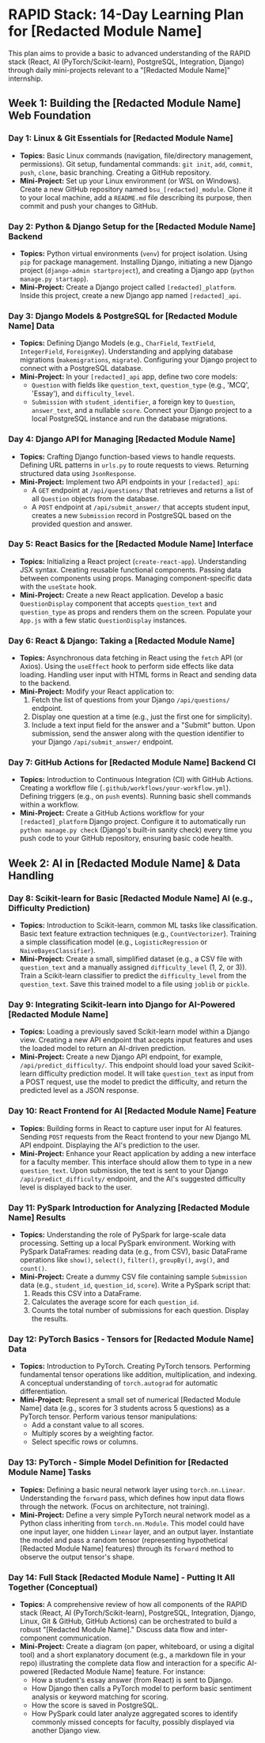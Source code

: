 # RAPID Stack: 14-Day Learning Plan for [Redacted Module Name]

This plan aims to provide a basic to advanced understanding of the RAPID stack (React, AI (PyTorch/Scikit-learn), PostgreSQL, Integration, Django) through daily mini-projects relevant to a "[Redacted Module Name]" internship.

## Week 1: Building the [Redacted Module Name] Web Foundation

### Day 1: Linux & Git Essentials for [Redacted Module Name]
*   **Topics:** Basic Linux commands (navigation, file/directory management, permissions). Git setup, fundamental commands: `git init`, `add`, `commit`, `push`, `clone`, basic branching. Creating a GitHub repository.
*   **Mini-Project:** Set up your Linux environment (or WSL on Windows). Create a new GitHub repository named `bsu_[redacted]_module`. Clone it to your local machine, add a `README.md` file describing its purpose, then commit and push your changes to GitHub.

### Day 2: Python & Django Setup for the [Redacted Module Name] Backend
*   **Topics:** Python virtual environments (`venv`) for project isolation. Using `pip` for package management. Installing Django, initiating a new Django project (`django-admin startproject`), and creating a Django app (`python manage.py startapp`).
*   **Mini-Project:** Create a Django project called `[redacted]_platform`. Inside this project, create a new Django app named `[redacted]_api`.

### Day 3: Django Models & PostgreSQL for [Redacted Module Name] Data
*   **Topics:** Defining Django Models (e.g., `CharField`, `TextField`, `IntegerField`, `ForeignKey`). Understanding and applying database migrations (`makemigrations`, `migrate`). Configuring your Django project to connect with a PostgreSQL database.
*   **Mini-Project:** In your `[redacted]_api` app, define two core models:
    *   `Question` with fields like `question_text`, `question_type` (e.g., 'MCQ', 'Essay'), and `difficulty_level`.
    *   `Submission` with `student_identifier`, a foreign key to `Question`, `answer_text`, and a nullable `score`.
    Connect your Django project to a local PostgreSQL instance and run the database migrations.

### Day 4: Django API for Managing [Redacted Module Name]
*   **Topics:** Crafting Django function-based views to handle requests. Defining URL patterns in `urls.py` to route requests to views. Returning structured data using `JsonResponse`.
*   **Mini-Project:** Implement two API endpoints in your `[redacted]_api`:
    *   A `GET` endpoint at `/api/questions/` that retrieves and returns a list of all `Question` objects from the database.
    *   A `POST` endpoint at `/api/submit_answer/` that accepts student input, creates a new `Submission` record in PostgreSQL based on the provided question and answer.

### Day 5: React Basics for the [Redacted Module Name] Interface
*   **Topics:** Initializing a React project (`create-react-app`). Understanding JSX syntax. Creating reusable functional components. Passing data between components using props. Managing component-specific data with the `useState` hook.
*   **Mini-Project:** Create a new React application. Develop a basic `QuestionDisplay` component that accepts `question_text` and `question_type` as props and renders them on the screen. Populate your `App.js` with a few static `QuestionDisplay` instances.

### Day 6: React & Django: Taking a [Redacted Module Name]
*   **Topics:** Asynchronous data fetching in React using the `fetch` API (or Axios). Using the `useEffect` hook to perform side effects like data loading. Handling user input with HTML forms in React and sending data to the backend.
*   **Mini-Project:** Modify your React application to:
    1.  Fetch the list of questions from your Django `/api/questions/` endpoint.
    2.  Display one question at a time (e.g., just the first one for simplicity).
    3.  Include a text input field for the answer and a "Submit" button. Upon submission, send the answer along with the question identifier to your Django `/api/submit_answer/` endpoint.

### Day 7: GitHub Actions for [Redacted Module Name] Backend CI
*   **Topics:** Introduction to Continuous Integration (CI) with GitHub Actions. Creating a workflow file (`.github/workflows/your-workflow.yml`). Defining triggers (e.g., on `push` events). Running basic shell commands within a workflow.
*   **Mini-Project:** Create a GitHub Actions workflow for your `[redacted]_platform` Django project. Configure it to automatically run `python manage.py check` (Django's built-in sanity check) every time you push code to your GitHub repository, ensuring basic code health.

## Week 2: AI in [Redacted Module Name] & Data Handling

### Day 8: Scikit-learn for Basic [Redacted Module Name] AI (e.g., Difficulty Prediction)
*   **Topics:** Introduction to Scikit-learn, common ML tasks like classification. Basic text feature extraction techniques (e.g., `CountVectorizer`). Training a simple classification model (e.g., `LogisticRegression` or `NaiveBayesClassifier`).
*   **Mini-Project:** Create a small, simplified dataset (e.g., a CSV file with `question_text` and a manually assigned `difficulty_level` (1, 2, or 3)). Train a Scikit-learn classifier to predict the `difficulty_level` from the `question_text`. Save this trained model to a file using `joblib` or `pickle`.

### Day 9: Integrating Scikit-learn into Django for AI-Powered [Redacted Module Name]
*   **Topics:** Loading a previously saved Scikit-learn model within a Django view. Creating a new API endpoint that accepts input features and uses the loaded model to return an AI-driven prediction.
*   **Mini-Project:** Create a new Django API endpoint, for example, `/api/predict_difficulty/`. This endpoint should load your saved Scikit-learn difficulty prediction model. It will take `question_text` as input from a POST request, use the model to predict the difficulty, and return the predicted level as a JSON response.

### Day 10: React Frontend for AI [Redacted Module Name] Feature
*   **Topics:** Building forms in React to capture user input for AI features. Sending `POST` requests from the React frontend to your new Django ML API endpoint. Displaying the AI's prediction to the user.
*   **Mini-Project:** Enhance your React application by adding a new interface for a faculty member. This interface should allow them to type in a new `question_text`. Upon submission, the text is sent to your Django `/api/predict_difficulty/` endpoint, and the AI's suggested difficulty level is displayed back to the user.

### Day 11: PySpark Introduction for Analyzing [Redacted Module Name] Results
*   **Topics:** Understanding the role of PySpark for large-scale data processing. Setting up a local PySpark environment. Working with PySpark DataFrames: reading data (e.g., from CSV), basic DataFrame operations like `show()`, `select()`, `filter()`, `groupBy()`, `avg()`, and `count()`.
*   **Mini-Project:** Create a dummy CSV file containing sample `Submission` data (e.g., `student_id`, `question_id`, `score`). Write a PySpark script that:
    1.  Reads this CSV into a DataFrame.
    2.  Calculates the average score for each `question_id`.
    3.  Counts the total number of submissions for each question.
    Display the results.

### Day 12: PyTorch Basics - Tensors for [Redacted Module Name] Data
*   **Topics:** Introduction to PyTorch. Creating PyTorch tensors. Performing fundamental tensor operations like addition, multiplication, and indexing. A conceptual understanding of `torch.autograd` for automatic differentiation.
*   **Mini-Project:** Represent a small set of numerical [Redacted Module Name] data (e.g., scores for 3 students across 5 questions) as a PyTorch tensor. Perform various tensor manipulations:
    *   Add a constant value to all scores.
    *   Multiply scores by a weighting factor.
    *   Select specific rows or columns.

### Day 13: PyTorch - Simple Model Definition for [Redacted Module Name] Tasks
*   **Topics:** Defining a basic neural network layer using `torch.nn.Linear`. Understanding the `forward` pass, which defines how input data flows through the network. (Focus on architecture, not training).
*   **Mini-Project:** Define a very simple PyTorch neural network model as a Python class inheriting from `torch.nn.Module`. This model could have one input layer, one hidden `Linear` layer, and an output layer. Instantiate the model and pass a random tensor (representing hypothetical [Redacted Module Name] features) through its `forward` method to observe the output tensor's shape.

### Day 14: Full Stack [Redacted Module Name] - Putting It All Together (Conceptual)
*   **Topics:** A comprehensive review of how all components of the RAPID stack (React, AI (PyTorch/Scikit-learn), PostgreSQL, Integration, Django, Linux, Git & GitHub, GitHub Actions) can be orchestrated to build a robust "[Redacted Module Name]." Discuss data flow and inter-component communication.
*   **Mini-Project:** Create a diagram (on paper, whiteboard, or using a digital tool) and a short explanatory document (e.g., a markdown file in your repo) illustrating the complete data flow and interaction for a specific AI-powered [Redacted Module Name] feature. For instance:
    *   How a student's essay answer (from React) is sent to Django.
    *   How Django then calls a PyTorch model to perform basic sentiment analysis or keyword matching for scoring.
    *   How the score is saved in PostgreSQL.
    *   How PySpark could later analyze aggregated scores to identify commonly missed concepts for faculty, possibly displayed via another Django view.